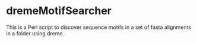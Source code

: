 dremeMotifSearcher
==================

This is a Perl script to discover sequence motifs in a set of fasta alignments in a folder using dreme.
